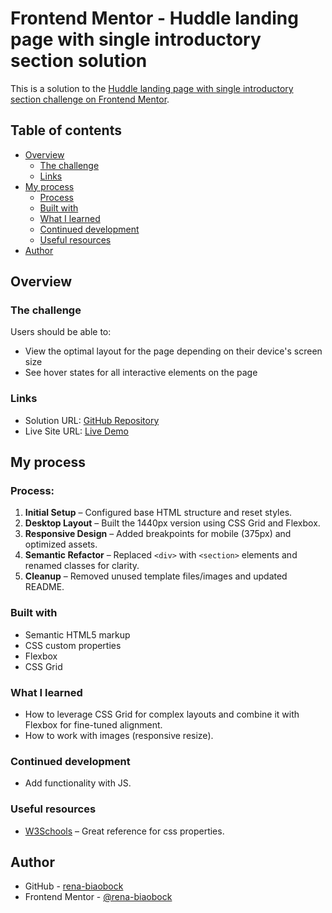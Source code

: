 # Frontend Mentor - Huddle landing page with single introductory section solution

This is a solution to the [Huddle landing page with single introductory section challenge on Frontend Mentor](https://www.frontendmentor.io/challenges/huddle-landing-page-with-a-single-introductory-section-B_2Wvxgi0).

## Table of contents

- [Overview](#overview)
  - [The challenge](#the-challenge)
  - [Links](#links)
- [My process](#my-process)
  - [Process](#process)
  - [Built with](#built-with)
  - [What I learned](#what-i-learned)
  - [Continued development](#continued-development)
  - [Useful resources](#useful-resources)
- [Author](#author)

## Overview

### The challenge

Users should be able to:

- View the optimal layout for the page depending on their device's screen size
- See hover states for all interactive elements on the page

### Links

- Solution URL: [GitHub Repository](https://github.com/rena-biaobock/quest-html-css-avancado/tree/main)
- Live Site URL: [Live Demo](https://rena-biaobock.github.io/quest-html-css-avancado/)

## My process

### Process:

1. **Initial Setup** – Configured base HTML structure and reset styles.
2. **Desktop Layout** – Built the 1440px version using CSS Grid and Flexbox.
3. **Responsive Design** – Added breakpoints for mobile (375px) and optimized assets.
4. **Semantic Refactor** – Replaced `<div>` with `<section>` elements and renamed classes for clarity.
5. **Cleanup** – Removed unused template files/images and updated README.

### Built with

- Semantic HTML5 markup
- CSS custom properties
- Flexbox
- CSS Grid

### What I learned

- How to leverage CSS Grid for complex layouts and combine it with Flexbox for fine-tuned alignment.
- How to work with images (responsive resize).

### Continued development

- Add functionality with JS.

### Useful resources

- [W3Schools](https://www.w3schools.com/css/) – Great reference for css properties.

## Author

- GitHub - [rena-biaobock](https://github.com/rena-biaobock)
- Frontend Mentor - [@rena-biaobock](https://www.frontendmentor.io/profile/rena-biaobock)
